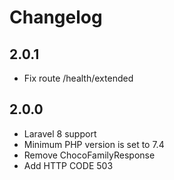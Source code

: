 # Changelog

## 2.0.1
 - Fix route /health/extended

## 2.0.0
 - Laravel 8 support
 - Minimum PHP version is set to 7.4
 - Remove ChocoFamilyResponse
 - Add HTTP CODE 503
